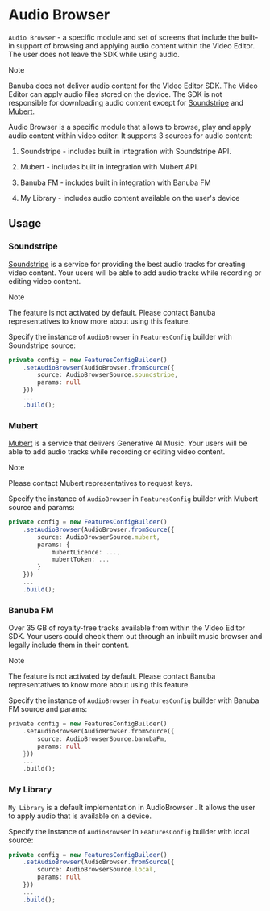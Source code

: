 # Audio Browser

```Audio Browser``` - a specific module and set of screens that include the built-in support of browsing and applying audio content within the Video Editor. The user does not leave the SDK while using audio.

> [!NOTE]
> Banuba does not deliver audio content for the Video Editor SDK.
The Video Editor can apply audio files stored on the device. The SDK is not responsible for downloading audio content except for [Soundstripe](https://www.soundstripe.com/) and [Mubert](https://mubert.com/).

Audio Browser is a specific module that allows to browse, play and apply audio content within video editor.
It supports 3 sources for audio content:

1. Soundstripe - includes built in integration with Soundstripe API.

2. Mubert - includes built in integration with Mubert API.

3. Banuba FM - includes built in integration with Banuba FM

4. My Library - includes audio content available on the user's device

## Usage

### Soundstripe

[Soundstripe](https://www.soundstripe.com/) is a service for providing the best audio tracks for creating video content. Your users will be able to add audio tracks while recording or editing video content.

> [!NOTE]
> The feature is not activated by default.
> Please contact Banuba representatives to know more about using this feature.

Specify the instance of ```AudioBrowser``` in ```FeaturesConfig``` builder with Soundstripe source:

```typescript
private config = new FeaturesConfigBuilder()
    .setAudioBrowser(AudioBrowser.fromSource({
        source: AudioBrowserSource.soundstripe,
        params: null
    }))
    ...
    .build();
```

### Mubert

[Mubert](https://mubert.com/) is a service that delivers Generative AI Music. Your users will be able to add audio tracks while recording or editing video content.

> [!NOTE]
> Please contact Mubert representatives to request keys.

Specify the instance of ```AudioBrowser``` in ```FeaturesConfig``` builder with Mubert source and params:

```typescript
private config = new FeaturesConfigBuilder()
    .setAudioBrowser(AudioBrowser.fromSource({
        source: AudioBrowserSource.mubert,
        params: {
            mubertLicence: ...,
            mubertToken: ...
        }
    }))
    ...
    .build();
```

### Banuba FM

Over 35 GB of royalty-free tracks available from within the Video Editor SDK. Your users could check them out through an inbuilt music browser and legally include them in their content.

> [!NOTE]
> The feature is not activated by default.
> Please contact Banuba representatives to know more about using this feature.

Specify the instance of ```AudioBrowser``` in ```FeaturesConfig``` builder with Banuba FM source and params:

```dart
private config = new FeaturesConfigBuilder()
    .setAudioBrowser(AudioBrowser.fromSource({
        source: AudioBrowserSource.banubaFm,
        params: null
    }))
    ...
    .build();
```

### My Library

```My Library``` is a default implementation in AudioBrowser . It allows the user to apply audio that is available on a device.

Specify the instance of ```AudioBrowser``` in ```FeaturesConfig``` builder with local source:

```typescript
private config = new FeaturesConfigBuilder()
    .setAudioBrowser(AudioBrowser.fromSource({
        source: AudioBrowserSource.local,
        params: null
    }))
    ...
    .build();
```
